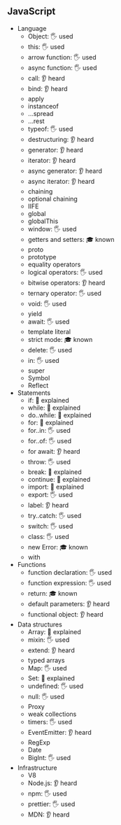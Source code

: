 ## JavaScript

- Language
  - Object: 🖐️ used
  - this: 🖐️ used
  - arrow function: 🖐️ used
  - async function: 🖐️ used
  - call: 👂 heard
  - bind: 👂 heard
  - apply
  - instanceof
  - ...spread
  - ...rest
  - typeof: 🖐️ used
  - destructuring: 👂 heard
  - generator: 👂 heard
  - iterator: 👂 heard
  - async generator: 👂 heard
  - async iterator: 👂 heard
  - chaining
  - optional chaining
  - IIFE
  - global
  - globalThis
  - window: 🖐️ used
  - getters and setters: 🎓 known
  - proto
  - prototype
  - equality operators
  - logical operators: 🖐️ used
  - bitwise operators: 👂 heard
  - ternary operator: 🖐️ used
  - void: 🖐️ used
  - yield
  - await: 🖐️ used
  - template literal
  - strict mode: 🎓 known
  - delete: 🖐️ used
  - in: 🖐️ used
  - super
  - Symbol
  - Reflect
- Statements
  - if: 🙋 explained
  - while: 🙋 explained
  - do..while: 🙋 explained
  - for: 🙋 explained
  - for..in: 🖐️ used
  - for..of: 🖐️ used
  - for await: 👂 heard
  - throw: 🖐️ used
  - break: 🙋 explained
  - continue: 🙋 explained
  - import: 🙋 explained
  - export: 🖐️ used
  - label: 👂 heard
  - try..catch: 🖐️ used
  - switch: 🖐️ used
  - class: 🖐️ used
  - new Error: 🎓 known
  - with
- Functions
  - function declaration: 🖐️ used
  - function expression: 🖐️ used
  - return: 🎓 known
  - default parameters: 👂 heard
  - functional object: 👂 heard
- Data structures
  - Array: 🙋 explained
  - mixin: 🖐️ used
  - extend: 👂 heard
  - typed arrays
  - Map: 🖐️ used
  - Set: 🙋 explained
  - undefined: 🖐️ used
  - null: 🖐️ used
  - Proxy
  - weak collections
  - timers: 🖐️ used
  - EventEmitter: 👂 heard
  - RegExp
  - Date
  - BigInt: 🖐️ used
- Infrastructure
  - V8
  - Node.js: 👂 heard
  - npm: 🖐️ used
  - prettier: 🖐️ used
  - MDN: 👂 heard
